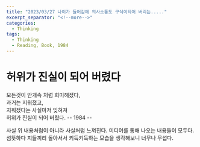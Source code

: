 ```yaml
---
title: "2023/03/27 나이가 들어감에 의사소통도 구식이되어 버리는....."
excerpt_separator: "<!--more-->"
categories:
  - Thinking
tags:
  - Thinking
  - Reading, Book, 1984
---
```


허위가 진실이 되어 버렸다
=======

모든것이 안개속 처럼 희미해졌다,  
과거는 지워졌고,  
지워졌다는 사실마저 잊혀져  
허위가 진실이 되어 버렸다.     -- 1984 --

사실 위 내용처럼이 아니라 사실처럼 느껴진다. 
미디어를 통해 나오는 내용들이 모두다.  
섬뜻하다 지들끼리 돌아서서 키득키득하는 모습을 생각해보니
너무나 무섭다.